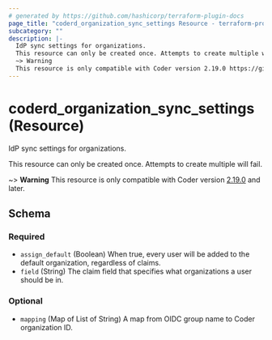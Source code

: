 ```yaml
---
# generated by https://github.com/hashicorp/terraform-plugin-docs
page_title: "coderd_organization_sync_settings Resource - terraform-provider-coderd"
subcategory: ""
description: |-
  IdP sync settings for organizations.
  This resource can only be created once. Attempts to create multiple will fail.
  ~> Warning
  This resource is only compatible with Coder version 2.19.0 https://github.com/coder/coder/releases/tag/v2.19.0 and later.
---
```


# coderd_organization_sync_settings (Resource)

IdP sync settings for organizations.

This resource can only be created once. Attempts to create multiple will fail.

~> **Warning**
This resource is only compatible with Coder version [2.19.0](https://github.com/coder/coder/releases/tag/v2.19.0) and later.



<!-- schema generated by tfplugindocs -->
## Schema

### Required

- `assign_default` (Boolean) When true, every user will be added to the default organization, regardless of claims.
- `field` (String) The claim field that specifies what organizations a user should be in.

### Optional

- `mapping` (Map of List of String) A map from OIDC group name to Coder organization ID.
